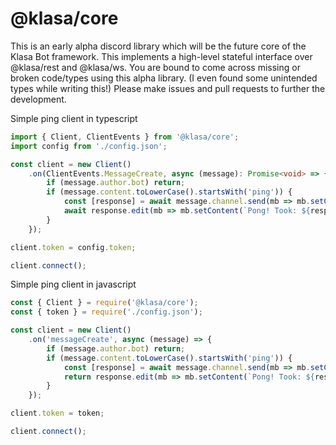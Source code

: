 # @klasa/core
This is an early alpha discord library which will be the future core of the Klasa Bot framework. This implements a high-level stateful interface over @klasa/rest and @klasa/ws. You are bound to come across missing or broken code/types using this alpha library. (I even found some unintended types while writing this!) Please make issues and pull requests to further the development.

Simple ping client in typescript
```typescript
import { Client, ClientEvents } from '@klasa/core';
import config from './config.json';

const client = new Client()
	.on(ClientEvents.MessageCreate, async (message): Promise<void> => {
        if (message.author.bot) return;
		if (message.content.toLowerCase().startsWith('ping')) {
			const [response] = await message.channel.send(mb => mb.setContent('ping?'));
			await response.edit(mb => mb.setContent(`Pong! Took: ${response.createdTimestamp - message.createdTimestamp}ms`));
		}
	});

client.token = config.token;

client.connect();
```

Simple ping client in javascript
```javascript
const { Client } = require('@klasa/core');
const { token } = require('./config.json');

const client = new Client()
    .on('messageCreate', async (message) => {
        if (message.author.bot) return;
        if (message.content.toLowerCase().startsWith('ping')) {
            const [response] = await message.channel.send(mb => mb.setContent('ping?'));
            return response.edit(mb => mb.setContent(`Pong! Took: ${response.createdTimestamp - message.createdTimestamp}ms`));
        }
    });

client.token = token;

client.connect();
```